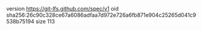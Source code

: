 version https://git-lfs.github.com/spec/v1
oid sha256:26c90c328ce67a6086adfaa7d972e726a6fb871e904c25265d041c9538b75194
size 113

